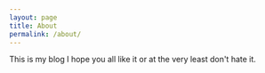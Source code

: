 ```yaml
---
layout: page
title: About
permalink: /about/
---
```


This is my blog I hope you all like it or at the very least don't hate it.
